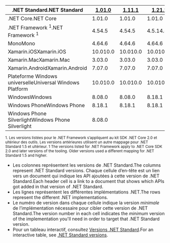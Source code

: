 | <span data-ttu-id="92620-101">.NET Standard</span><span class="sxs-lookup"><span data-stu-id="92620-101">.NET Standard</span></span>              | <span data-ttu-id="92620-102">[1.0]</span><span class="sxs-lookup"><span data-stu-id="92620-102">[1.0]</span></span> | <span data-ttu-id="92620-103">[1.1]</span><span class="sxs-lookup"><span data-stu-id="92620-103">[1.1]</span></span>  | <span data-ttu-id="92620-104">[1.2]</span><span class="sxs-lookup"><span data-stu-id="92620-104">[1.2]</span></span> | <span data-ttu-id="92620-105">[1.3]</span><span class="sxs-lookup"><span data-stu-id="92620-105">[1.3]</span></span> | <span data-ttu-id="92620-106">[1.4]</span><span class="sxs-lookup"><span data-stu-id="92620-106">[1.4]</span></span> | <span data-ttu-id="92620-107">[1.5]</span><span class="sxs-lookup"><span data-stu-id="92620-107">[1.5]</span></span>      | <span data-ttu-id="92620-108">[1.6]</span><span class="sxs-lookup"><span data-stu-id="92620-108">[1.6]</span></span>      | <span data-ttu-id="92620-109">[2.0]</span><span class="sxs-lookup"><span data-stu-id="92620-109">[2.0]</span></span>      |
|----------------------------|-------|--------|-------|-------|-------|------------|------------|------------|
| <span data-ttu-id="92620-110">.NET Core</span><span class="sxs-lookup"><span data-stu-id="92620-110">.NET Core</span></span>                  | <span data-ttu-id="92620-111">1.0</span><span class="sxs-lookup"><span data-stu-id="92620-111">1.0</span></span>   | <span data-ttu-id="92620-112">1.0</span><span class="sxs-lookup"><span data-stu-id="92620-112">1.0</span></span>    | <span data-ttu-id="92620-113">1.0</span><span class="sxs-lookup"><span data-stu-id="92620-113">1.0</span></span>   | <span data-ttu-id="92620-114">1.0</span><span class="sxs-lookup"><span data-stu-id="92620-114">1.0</span></span>   | <span data-ttu-id="92620-115">1.0</span><span class="sxs-lookup"><span data-stu-id="92620-115">1.0</span></span>   | <span data-ttu-id="92620-116">1.0</span><span class="sxs-lookup"><span data-stu-id="92620-116">1.0</span></span>        | <span data-ttu-id="92620-117">1.0</span><span class="sxs-lookup"><span data-stu-id="92620-117">1.0</span></span>        | <span data-ttu-id="92620-118">2.0</span><span class="sxs-lookup"><span data-stu-id="92620-118">2.0</span></span>        |
| <span data-ttu-id="92620-119">.NET Framework <sup>1</sup></span><span class="sxs-lookup"><span data-stu-id="92620-119">.NET Framework <sup>1</sup></span></span>| <span data-ttu-id="92620-120">4.5</span><span class="sxs-lookup"><span data-stu-id="92620-120">4.5</span></span>   | <span data-ttu-id="92620-121">4.5</span><span class="sxs-lookup"><span data-stu-id="92620-121">4.5</span></span>    | <span data-ttu-id="92620-122">4.5.1</span><span class="sxs-lookup"><span data-stu-id="92620-122">4.5.1</span></span> | <span data-ttu-id="92620-123">4.6</span><span class="sxs-lookup"><span data-stu-id="92620-123">4.6</span></span>   | <span data-ttu-id="92620-124">4.6.1</span><span class="sxs-lookup"><span data-stu-id="92620-124">4.6.1</span></span> | <span data-ttu-id="92620-125">4.6.1</span><span class="sxs-lookup"><span data-stu-id="92620-125">4.6.1</span></span>      | <span data-ttu-id="92620-126">4.6.1</span><span class="sxs-lookup"><span data-stu-id="92620-126">4.6.1</span></span>      | <span data-ttu-id="92620-127">4.6.1</span><span class="sxs-lookup"><span data-stu-id="92620-127">4.6.1</span></span>      |
| <span data-ttu-id="92620-128">Mono</span><span class="sxs-lookup"><span data-stu-id="92620-128">Mono</span></span>                       | <span data-ttu-id="92620-129">4.6</span><span class="sxs-lookup"><span data-stu-id="92620-129">4.6</span></span>   | <span data-ttu-id="92620-130">4.6</span><span class="sxs-lookup"><span data-stu-id="92620-130">4.6</span></span>    | <span data-ttu-id="92620-131">4.6</span><span class="sxs-lookup"><span data-stu-id="92620-131">4.6</span></span>   | <span data-ttu-id="92620-132">4.6</span><span class="sxs-lookup"><span data-stu-id="92620-132">4.6</span></span>   | <span data-ttu-id="92620-133">4.6</span><span class="sxs-lookup"><span data-stu-id="92620-133">4.6</span></span>   | <span data-ttu-id="92620-134">4.6</span><span class="sxs-lookup"><span data-stu-id="92620-134">4.6</span></span>        | <span data-ttu-id="92620-135">4.6</span><span class="sxs-lookup"><span data-stu-id="92620-135">4.6</span></span>        | <span data-ttu-id="92620-136">5,4</span><span class="sxs-lookup"><span data-stu-id="92620-136">5.4</span></span>        |
| <span data-ttu-id="92620-137">Xamarin.iOS</span><span class="sxs-lookup"><span data-stu-id="92620-137">Xamarin.iOS</span></span>                | <span data-ttu-id="92620-138">10.0</span><span class="sxs-lookup"><span data-stu-id="92620-138">10.0</span></span>  | <span data-ttu-id="92620-139">10.0</span><span class="sxs-lookup"><span data-stu-id="92620-139">10.0</span></span>   | <span data-ttu-id="92620-140">10.0</span><span class="sxs-lookup"><span data-stu-id="92620-140">10.0</span></span>  | <span data-ttu-id="92620-141">10.0</span><span class="sxs-lookup"><span data-stu-id="92620-141">10.0</span></span>  | <span data-ttu-id="92620-142">10.0</span><span class="sxs-lookup"><span data-stu-id="92620-142">10.0</span></span>  | <span data-ttu-id="92620-143">10.0</span><span class="sxs-lookup"><span data-stu-id="92620-143">10.0</span></span>       | <span data-ttu-id="92620-144">10.0</span><span class="sxs-lookup"><span data-stu-id="92620-144">10.0</span></span>       | <span data-ttu-id="92620-145">10.14</span><span class="sxs-lookup"><span data-stu-id="92620-145">10.14</span></span>      |
| <span data-ttu-id="92620-146">Xamarin.Mac</span><span class="sxs-lookup"><span data-stu-id="92620-146">Xamarin.Mac</span></span>                | <span data-ttu-id="92620-147">3.0</span><span class="sxs-lookup"><span data-stu-id="92620-147">3.0</span></span>   | <span data-ttu-id="92620-148">3.0</span><span class="sxs-lookup"><span data-stu-id="92620-148">3.0</span></span>    | <span data-ttu-id="92620-149">3.0</span><span class="sxs-lookup"><span data-stu-id="92620-149">3.0</span></span>   | <span data-ttu-id="92620-150">3.0</span><span class="sxs-lookup"><span data-stu-id="92620-150">3.0</span></span>   | <span data-ttu-id="92620-151">3.0</span><span class="sxs-lookup"><span data-stu-id="92620-151">3.0</span></span>   | <span data-ttu-id="92620-152">3.0</span><span class="sxs-lookup"><span data-stu-id="92620-152">3.0</span></span>        | <span data-ttu-id="92620-153">3.0</span><span class="sxs-lookup"><span data-stu-id="92620-153">3.0</span></span>        | <span data-ttu-id="92620-154">3.8</span><span class="sxs-lookup"><span data-stu-id="92620-154">3.8</span></span>        |
| <span data-ttu-id="92620-155">Xamarin.Android</span><span class="sxs-lookup"><span data-stu-id="92620-155">Xamarin.Android</span></span>            | <span data-ttu-id="92620-156">7.0</span><span class="sxs-lookup"><span data-stu-id="92620-156">7.0</span></span>   | <span data-ttu-id="92620-157">7.0</span><span class="sxs-lookup"><span data-stu-id="92620-157">7.0</span></span>    | <span data-ttu-id="92620-158">7.0</span><span class="sxs-lookup"><span data-stu-id="92620-158">7.0</span></span>   | <span data-ttu-id="92620-159">7.0</span><span class="sxs-lookup"><span data-stu-id="92620-159">7.0</span></span>   | <span data-ttu-id="92620-160">7.0</span><span class="sxs-lookup"><span data-stu-id="92620-160">7.0</span></span>   | <span data-ttu-id="92620-161">7.0</span><span class="sxs-lookup"><span data-stu-id="92620-161">7.0</span></span>        | <span data-ttu-id="92620-162">7.0</span><span class="sxs-lookup"><span data-stu-id="92620-162">7.0</span></span>        | <span data-ttu-id="92620-163">8.0</span><span class="sxs-lookup"><span data-stu-id="92620-163">8.0</span></span>        |
| <span data-ttu-id="92620-164">Plateforme Windows universelle</span><span class="sxs-lookup"><span data-stu-id="92620-164">Universal Windows Platform</span></span> | <span data-ttu-id="92620-165">10.0</span><span class="sxs-lookup"><span data-stu-id="92620-165">10.0</span></span>  | <span data-ttu-id="92620-166">10.0</span><span class="sxs-lookup"><span data-stu-id="92620-166">10.0</span></span>   | <span data-ttu-id="92620-167">10.0</span><span class="sxs-lookup"><span data-stu-id="92620-167">10.0</span></span>  | <span data-ttu-id="92620-168">10.0</span><span class="sxs-lookup"><span data-stu-id="92620-168">10.0</span></span>  | <span data-ttu-id="92620-169">10.0</span><span class="sxs-lookup"><span data-stu-id="92620-169">10.0</span></span>  | <span data-ttu-id="92620-170">10.0.16299</span><span class="sxs-lookup"><span data-stu-id="92620-170">10.0.16299</span></span> | <span data-ttu-id="92620-171">10.0.16299</span><span class="sxs-lookup"><span data-stu-id="92620-171">10.0.16299</span></span> | <span data-ttu-id="92620-172">10.0.16299</span><span class="sxs-lookup"><span data-stu-id="92620-172">10.0.16299</span></span> |
| <span data-ttu-id="92620-173">Windows</span><span class="sxs-lookup"><span data-stu-id="92620-173">Windows</span></span>                    | <span data-ttu-id="92620-174">8.0</span><span class="sxs-lookup"><span data-stu-id="92620-174">8.0</span></span>   | <span data-ttu-id="92620-175">8.0</span><span class="sxs-lookup"><span data-stu-id="92620-175">8.0</span></span>    | <span data-ttu-id="92620-176">8.1</span><span class="sxs-lookup"><span data-stu-id="92620-176">8.1</span></span>   |       |       |            |            |            |
| <span data-ttu-id="92620-177">Windows Phone</span><span class="sxs-lookup"><span data-stu-id="92620-177">Windows Phone</span></span>              | <span data-ttu-id="92620-178">8.1</span><span class="sxs-lookup"><span data-stu-id="92620-178">8.1</span></span>   | <span data-ttu-id="92620-179">8.1</span><span class="sxs-lookup"><span data-stu-id="92620-179">8.1</span></span>    | <span data-ttu-id="92620-180">8.1</span><span class="sxs-lookup"><span data-stu-id="92620-180">8.1</span></span>   |       |       |            |            |            |
| <span data-ttu-id="92620-181">Windows Phone Silverlight</span><span class="sxs-lookup"><span data-stu-id="92620-181">Windows Phone Silverlight</span></span>  | <span data-ttu-id="92620-182">8.0</span><span class="sxs-lookup"><span data-stu-id="92620-182">8.0</span></span>   |        |       |       |       |            |            |            |

<span data-ttu-id="92620-183"><sup>1. Les versions listées pour le .NET Framework s’appliquent au kit SDK .NET Core 2.0 et ultérieur des outils. Les versions antérieures utilisent un autre mappage pour .NET Standard 1.5 et ultérieur. </sup></span><span class="sxs-lookup"><span data-stu-id="92620-183"><sup>1 The versions listed for .NET Framework apply to .NET Core SDK 2.0 and later versions of the tooling. Older versions used a different mapping for .NET Standard 1.5 and higher. </sup></span></span>

- <span data-ttu-id="92620-184">Les colonnes représentent les versions de .NET Standard.</span><span class="sxs-lookup"><span data-stu-id="92620-184">The columns represent .NET Standard versions.</span></span> <span data-ttu-id="92620-185">Chaque cellule d’en-tête est un lien vers un document qui indique les API ajoutées à cette version de .NET Standard.</span><span class="sxs-lookup"><span data-stu-id="92620-185">Each header cell is a link to a document that shows which APIs got added in that version of .NET Standard.</span></span>
- <span data-ttu-id="92620-186">Les lignes représentent les différentes implémentations .NET.</span><span class="sxs-lookup"><span data-stu-id="92620-186">The rows represent the different .NET implementations.</span></span>
- <span data-ttu-id="92620-187">Le numéro de version dans chaque cellule indique la version *minimale* de l’implémentation nécessaire pour cibler cette version de .NET Standard.</span><span class="sxs-lookup"><span data-stu-id="92620-187">The version number in each cell indicates the *minimum* version of the implementation you'll need in order to target that .NET Standard version.</span></span>
- <span data-ttu-id="92620-188">Pour un tableau interactif, consultez [Versions .NET Standard](http://immo.landwerth.net/netstandard-versions/#).</span><span class="sxs-lookup"><span data-stu-id="92620-188">For an interactive table, see [.NET Standard versions](http://immo.landwerth.net/netstandard-versions/#).</span></span>

[1.0]: https://github.com/dotnet/standard/blob/master/docs/versions/netstandard1.0.md
[1.1]: https://github.com/dotnet/standard/blob/master/docs/versions/netstandard1.1.md
[1.2]: https://github.com/dotnet/standard/blob/master/docs/versions/netstandard1.2.md
[1.3]: https://github.com/dotnet/standard/blob/master/docs/versions/netstandard1.3.md
[1.4]: https://github.com/dotnet/standard/blob/master/docs/versions/netstandard1.4.md
[1.5]: https://github.com/dotnet/standard/blob/master/docs/versions/netstandard1.5.md
[1.6]: https://github.com/dotnet/standard/blob/master/docs/versions/netstandard1.6.md
[2.0]: https://github.com/dotnet/standard/blob/master/docs/versions/netstandard2.0.md

